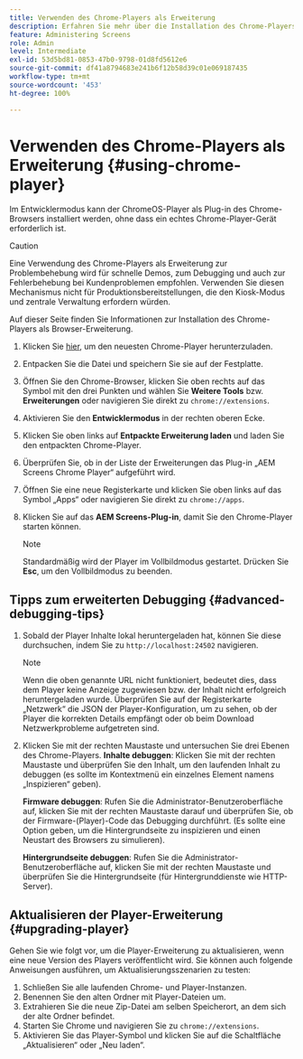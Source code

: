 ```yaml
---
title: Verwenden des Chrome-Players als Erweiterung
description: Erfahren Sie mehr über die Installation des Chrome-Players als Browser-Erweiterung für AEM Screens.
feature: Administering Screens
role: Admin
level: Intermediate
exl-id: 53d5bd81-0853-47b0-9798-01d8fd5612e6
source-git-commit: df41a8794683e241b6f12b58d39c01e069187435
workflow-type: tm+mt
source-wordcount: '453'
ht-degree: 100%

---
```


# Verwenden des Chrome-Players als Erweiterung {#using-chrome-player}

Im Entwicklermodus kann der ChromeOS-Player als Plug-in des Chrome-Browsers installiert werden, ohne dass ein echtes Chrome-Player-Gerät erforderlich ist.

>[!CAUTION]
>
> Eine Verwendung des Chrome-Players als Erweiterung zur Problembehebung wird für schnelle Demos, zum Debugging und auch zur Fehlerbehebung bei Kundenproblemen empfohlen. Verwenden Sie diesen Mechanismus nicht für Produktionsbereitstellungen, die den Kiosk-Modus und zentrale Verwaltung erfordern würden.

Auf dieser Seite finden Sie Informationen zur Installation des Chrome-Players als Browser-Erweiterung.

1. Klicken Sie [hier](https://download.macromedia.com/screens/), um den neuesten Chrome-Player herunterzuladen.

1. Entpacken Sie die Datei und speichern Sie sie auf der Festplatte.

1. Öffnen Sie den Chrome-Browser, klicken Sie oben rechts auf das Symbol mit den drei Punkten und wählen Sie **Weitere Tools** bzw. **Erweiterungen** oder navigieren Sie direkt zu `chrome://extensions`.

1. Aktivieren Sie den **Entwicklermodus** in der rechten oberen Ecke.

1. Klicken Sie oben links auf **Entpackte Erweiterung laden** und laden Sie den entpackten Chrome-Player.

1. Überprüfen Sie, ob in der Liste der Erweiterungen das Plug-in „AEM Screens Chrome Player“ aufgeführt wird.

1. Öffnen Sie eine neue Registerkarte und klicken Sie oben links auf das Symbol „Apps“ oder navigieren Sie direkt zu `chrome://apps`.

1. Klicken Sie auf das **AEM Screens-Plug-in**, damit Sie den Chrome-Player starten können.

   >[!NOTE]
   >
   > Standardmäßig wird der Player im Vollbildmodus gestartet. Drücken Sie **Esc**, um den Vollbildmodus zu beenden.


## Tipps zum erweiterten Debugging {#advanced-debugging-tips}

1. Sobald der Player Inhalte lokal heruntergeladen hat, können Sie diese durchsuchen, indem Sie zu `http://localhost:24502` navigieren.

   >[!NOTE]
   >
   > Wenn die oben genannte URL nicht funktioniert, bedeutet dies, dass dem Player keine Anzeige zugewiesen bzw. der Inhalt nicht erfolgreich heruntergeladen wurde. Überprüfen Sie auf der Registerkarte „Netzwerk“ die JSON der Player-Konfiguration, um zu sehen, ob der Player die korrekten Details empfängt oder ob beim Download Netzwerkprobleme aufgetreten sind.

1. Klicken Sie mit der rechten Maustaste und untersuchen Sie drei Ebenen des Chrome-Players.
   **Inhalte debuggen**: Klicken Sie mit der rechten Maustaste und überprüfen Sie den Inhalt, um den laufenden Inhalt zu debuggen (es sollte im Kontextmenü ein einzelnes Element namens „Inspizieren“ geben).

   **Firmware debuggen**: Rufen Sie die Administrator-Benutzeroberfläche auf, klicken Sie mit der rechten Maustaste darauf und überprüfen Sie, ob der Firmware-(Player)-Code das Debugging durchführt. (Es sollte eine Option geben, um die Hintergrundseite zu inspizieren und einen Neustart des Browsers zu simulieren).

   **Hintergrundseite debuggen**: Rufen Sie die Administrator-Benutzeroberfläche auf, klicken Sie mit der rechten Maustaste und überprüfen Sie die Hintergrundseite (für Hintergrunddienste wie HTTP-Server).

## Aktualisieren der Player-Erweiterung {#upgrading-player}

Gehen Sie wie folgt vor, um die Player-Erweiterung zu aktualisieren, wenn eine neue Version des Players veröffentlicht wird. Sie können auch folgende Anweisungen ausführen, um Aktualisierungsszenarien zu testen:

1. Schließen Sie alle laufenden Chrome- und Player-Instanzen.
1. Benennen Sie den alten Ordner mit Player-Dateien um.
1. Extrahieren Sie die neue Zip-Datei am selben Speicherort, an dem sich der alte Ordner befindet.
1. Starten Sie Chrome und navigieren Sie zu `chrome://extensions`.
1. Aktivieren Sie das Player-Symbol und klicken Sie auf die Schaltfläche „Aktualisieren“ oder „Neu laden“.
